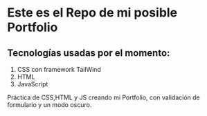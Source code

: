 # Este es el Repo de mi posible Portfolio
## Tecnologías usadas por el momento:
<ol>
 <li>CSS con framework TailWind</li>
 <li>HTML</li>
 <li>JavaScript</li>
</ol>
Práctica de CSS,HTML y JS creando mi Portfolio, con validación de formulario y un modo oscuro.
